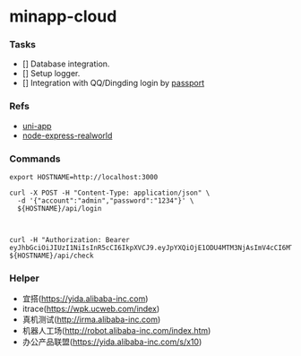 # minapp-cloud


### Tasks
* [] Database integration.
* [] Setup logger.
* [] Integration with QQ/Dingding login by [passport](https://github.com/jaredhanson/passport)


### Refs
* [uni-app](https://uniapp.dcloud.io)
* [node-express-realworld](https://github.com/gothinkster/node-express-realworld-example-app)

### Commands
```
export HOSTNAME=http://localhost:3000

curl -X POST -H "Content-Type: application/json" \
  -d '{"account":"admin","password":"1234"}' \
  ${HOSTNAME}/api/login
  
  
  
curl -H "Authorization: Bearer eyJhbGciOiJIUzI1NiIsInR5cCI6IkpXVCJ9.eyJpYXQiOjE1ODU4MTM3NjAsImV4cCI6MTU4NTgxNzM2MCwibmFtZSI6IueuoeeQhuWRmCIsImljb24iOiJhIHBpY3R1cmUiLCJyb2xlIjoiQURNSU4ifQ.EDh_5A6fOaahnXPV6dK98CxlmtxTYwwLmYVeU_dvXcg" ${HOSTNAME}/api/check
```  



### Helper
* 宜搭(https://yida.alibaba-inc.com)
* itrace(https://wpk.ucweb.com/index)
* 真机测试(http://irma.alibaba-inc.com)
* 机器人工场(http://robot.alibaba-inc.com/index.htm)
* 办公产品联盟(https://yida.alibaba-inc.com/s/x10)
